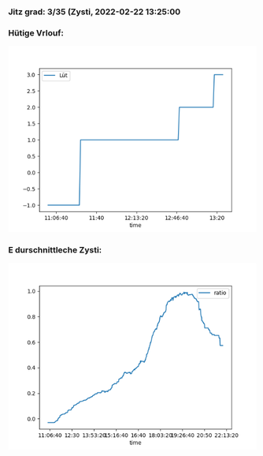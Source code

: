 ### Jitz grad: 3/35 (Zysti, 2022-02-22 13:25:00

### Hütige Vrlouf:
![Graph](Today.png)

### E durschnittleche Zysti:
![Graph](Zysti.png)